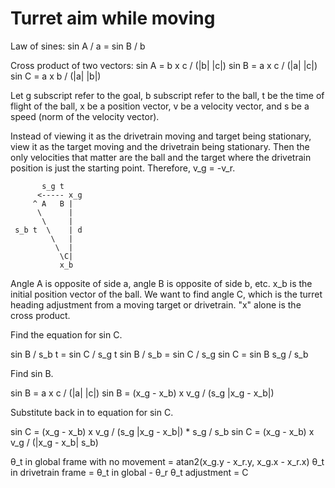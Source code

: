 Turret aim while moving
=======================

Law of sines:
sin A / a = sin B / b

Cross product of two vectors:
sin A = b x c / (|b| |c|)
sin B = a x c / (|a| |c|)
sin C = a x b / (|a| |b|)

Let g subscript refer to the goal, b subscript refer to the ball, t be the time
of flight of the ball, x be a position vector, v be a velocity vector, and s be
a speed (norm of the velocity vector).

Instead of viewing it as the drivetrain moving and target being stationary, view
it as the target moving and the drivetrain being stationary. Then the only
velocities that matter are the ball and the target where the drivetrain position
is just the starting point. Therefore, v_g = -v_r.

```
       s_g t
      <----- x_g
     ^ A   B |
      \      |
       \     |
 s_b t  \    | d
         \   |
          \  |
           \C|
           x_b
```

Angle A is opposite of side a, angle B is opposite of side b, etc. x_b is the
initial position vector of the ball. We want to find angle C, which is the
turret heading adjustment from a moving target or drivetrain. "x" alone is the
cross product.

Find the equation for sin C.

sin B / s_b t = sin C / s_g t
sin B / s_b = sin C / s_g
sin C = sin B s_g / s_b

Find sin B.

sin B = a x c / (|a| |c|)
sin B = (x_g - x_b) x v_g / (s_g |x_g - x_b|)

Substitute back in to equation for sin C.

sin C = (x_g - x_b) x v_g / (s_g |x_g - x_b|) * s_g / s_b
sin C = (x_g - x_b) x v_g / (|x_g - x_b| s_b)

θ_t in global frame with no movement = atan2(x_g.y - x_r.y, x_g.x - x_r.x)
θ_t in drivetrain frame = θ_t in global - θ_r
θ_t adjustment = C
